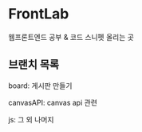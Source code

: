 # FrontLab

웹프론트엔드 공부 & 코드 스니펫 올리는 곳

## 브랜치 목록

board: 게시판 만들기

canvasAPI: canvas api 관련

js: 그 외 나머지



